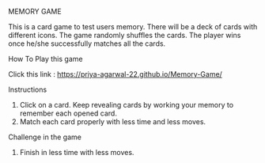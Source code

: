 MEMORY GAME

This is a card game to test users memory. There will be a deck of cards with different icons. The game randomly shuffles the cards. The player wins once he/she successfully matches all the cards.

How To Play this game

Click this link : https://priya-agarwal-22.github.io/Memory-Game/

Instructions
1. Click on a card. Keep revealing cards by working your memory to remember each opened card.
2. Match each card properly with less time and less moves.

Challenge in the game
1. Finish in less time with less moves.
